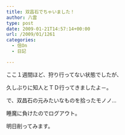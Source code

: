```yaml
---
title: 双昌石でちゃいました！
author: 八雲
type: post
date: 2009-01-21T14:57:14+00:00
url: /2009/01/1261
categories:
  - 信On
  - 日記

---
```

ここ１週間ほど、狩り行ってない状態でしたが、
  
久しぶりに知人とＴＤ行ってきましたよ－。

で、双昌石の元みたいなものを拾ったモノノ…
  
睡魔に負けたのでログアウト。
  
明日削ってみます。